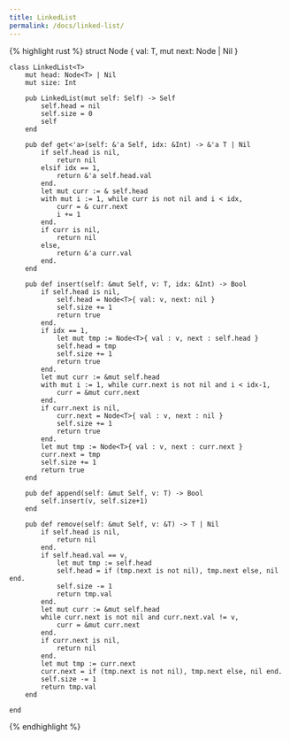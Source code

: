 ```yaml
---
title: LinkedList
permalink: /docs/linked-list/
---
```


{% highlight rust %}
    struct Node<T> {
        val: T,
        mut next: Node<T> | Nil
    }

    class LinkedList<T>
        mut head: Node<T> | Nil
        mut size: Int

        pub LinkedList(mut self: Self) -> Self
            self.head = nil
            self.size = 0
            self
        end

        pub def get<'a>(self: &'a Self, idx: &Int) -> &'a T | Nil
            if self.head is nil,
                return nil
            elsif idx == 1,
                return &'a self.head.val
            end.
            let mut curr := & self.head
            with mut i := 1, while curr is not nil and i < idx,
                curr = & curr.next
                i += 1
            end.
            if curr is nil,
                return nil
            else,
                return &'a curr.val
            end.
        end

        pub def insert(self: &mut Self, v: T, idx: &Int) -> Bool
            if self.head is nil,
                self.head = Node<T>{ val: v, next: nil }
                self.size += 1
                return true
            end.
            if idx == 1,
                let mut tmp := Node<T>{ val : v, next : self.head }
                self.head = tmp
                self.size += 1
                return true
            end.
            let mut curr := &mut self.head
            with mut i := 1, while curr.next is not nil and i < idx-1,
                curr = &mut curr.next
            end.
            if curr.next is nil,
                curr.next = Node<T>{ val : v, next : nil }
                self.size += 1
                return true
            end.
            let mut tmp := Node<T>{ val : v, next : curr.next }
            curr.next = tmp
            self.size += 1
            return true
        end

        pub def append(self: &mut Self, v: T) -> Bool
            self.insert(v, self.size+1)
        end

        pub def remove(self: &mut Self, v: &T) -> T | Nil
            if self.head is nil,
                return nil
            end.
            if self.head.val == v,
                let mut tmp := self.head
                self.head = if (tmp.next is not nil), tmp.next else, nil end.
                self.size -= 1
                return tmp.val
            end.
            let mut curr := &mut self.head
            while curr.next is not nil and curr.next.val != v,
                curr = &mut curr.next
            end.
            if curr.next is nil,
                return nil
            end.
            let mut tmp := curr.next
            curr.next = if (tmp.next is not nil), tmp.next else, nil end.
            self.size -= 1
            return tmp.val
        end

    end
{% endhighlight %}

